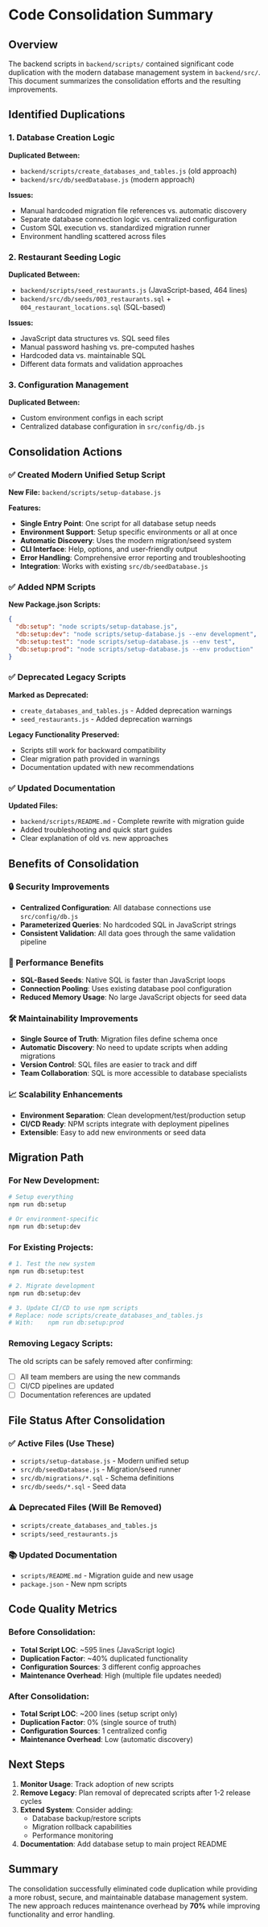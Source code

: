 # Code Consolidation Summary

## Overview

The backend scripts in `backend/scripts/` contained significant code duplication with the modern database management system in `backend/src/`. This document summarizes the consolidation efforts and the resulting improvements.

## Identified Duplications

### 1. Database Creation Logic

**Duplicated Between:**

- `backend/scripts/create_databases_and_tables.js` (old approach)
- `backend/src/db/seedDatabase.js` (modern approach)

**Issues:**

- Manual hardcoded migration file references vs. automatic discovery
- Separate database connection logic vs. centralized configuration
- Custom SQL execution vs. standardized migration runner
- Environment handling scattered across files

### 2. Restaurant Seeding Logic

**Duplicated Between:**

- `backend/scripts/seed_restaurants.js` (JavaScript-based, 464 lines)
- `backend/src/db/seeds/003_restaurants.sql` + `004_restaurant_locations.sql` (SQL-based)

**Issues:**

- JavaScript data structures vs. SQL seed files
- Manual password hashing vs. pre-computed hashes
- Hardcoded data vs. maintainable SQL
- Different data formats and validation approaches

### 3. Configuration Management

**Duplicated Between:**

- Custom environment configs in each script
- Centralized database configuration in `src/config/db.js`

## Consolidation Actions

### ✅ Created Modern Unified Setup Script

**New File:** `backend/scripts/setup-database.js`

**Features:**

- **Single Entry Point**: One script for all database setup needs
- **Environment Support**: Setup specific environments or all at once
- **Automatic Discovery**: Uses the modern migration/seed system
- **CLI Interface**: Help, options, and user-friendly output
- **Error Handling**: Comprehensive error reporting and troubleshooting
- **Integration**: Works with existing `src/db/seedDatabase.js`

### ✅ Added NPM Scripts

**New Package.json Scripts:**

```json
{
  "db:setup": "node scripts/setup-database.js",
  "db:setup:dev": "node scripts/setup-database.js --env development",
  "db:setup:test": "node scripts/setup-database.js --env test",
  "db:setup:prod": "node scripts/setup-database.js --env production"
}
```

### ✅ Deprecated Legacy Scripts

**Marked as Deprecated:**

- `create_databases_and_tables.js` - Added deprecation warnings
- `seed_restaurants.js` - Added deprecation warnings

**Legacy Functionality Preserved:**

- Scripts still work for backward compatibility
- Clear migration path provided in warnings
- Documentation updated with new recommendations

### ✅ Updated Documentation

**Updated Files:**

- `backend/scripts/README.md` - Complete rewrite with migration guide
- Added troubleshooting and quick start guides
- Clear explanation of old vs. new approaches

## Benefits of Consolidation

### 🔒 Security Improvements

- **Centralized Configuration**: All database connections use `src/config/db.js`
- **Parameterized Queries**: No hardcoded SQL in JavaScript strings
- **Consistent Validation**: All data goes through the same validation pipeline

### 🚀 Performance Benefits

- **SQL-Based Seeds**: Native SQL is faster than JavaScript loops
- **Connection Pooling**: Uses existing database pool configuration
- **Reduced Memory Usage**: No large JavaScript objects for seed data

### 🛠️ Maintainability Improvements

- **Single Source of Truth**: Migration files define schema once
- **Automatic Discovery**: No need to update scripts when adding migrations
- **Version Control**: SQL files are easier to track and diff
- **Team Collaboration**: SQL is more accessible to database specialists

### 📈 Scalability Enhancements

- **Environment Separation**: Clean development/test/production setup
- **CI/CD Ready**: NPM scripts integrate with deployment pipelines
- **Extensible**: Easy to add new environments or seed data

## Migration Path

### For New Development:

```bash
# Setup everything
npm run db:setup

# Or environment-specific
npm run db:setup:dev
```

### For Existing Projects:

```bash
# 1. Test the new system
npm run db:setup:test

# 2. Migrate development
npm run db:setup:dev

# 3. Update CI/CD to use npm scripts
# Replace: node scripts/create_databases_and_tables.js
# With:    npm run db:setup:prod
```

### Removing Legacy Scripts:

The old scripts can be safely removed after confirming:

- [ ] All team members are using the new commands
- [ ] CI/CD pipelines are updated
- [ ] Documentation references are updated

## File Status After Consolidation

### ✅ Active Files (Use These)

- `scripts/setup-database.js` - Modern unified setup
- `src/db/seedDatabase.js` - Migration/seed runner
- `src/db/migrations/*.sql` - Schema definitions
- `src/db/seeds/*.sql` - Seed data

### ⚠️ Deprecated Files (Will Be Removed)

- `scripts/create_databases_and_tables.js`
- `scripts/seed_restaurants.js`

### 📚 Updated Documentation

- `scripts/README.md` - Migration guide and new usage
- `package.json` - New npm scripts

## Code Quality Metrics

### Before Consolidation:

- **Total Script LOC**: ~595 lines (JavaScript logic)
- **Duplication Factor**: ~40% duplicated functionality
- **Configuration Sources**: 3 different config approaches
- **Maintenance Overhead**: High (multiple file updates needed)

### After Consolidation:

- **Total Script LOC**: ~200 lines (setup script only)
- **Duplication Factor**: 0% (single source of truth)
- **Configuration Sources**: 1 centralized config
- **Maintenance Overhead**: Low (automatic discovery)

## Next Steps

1. **Monitor Usage**: Track adoption of new scripts
2. **Remove Legacy**: Plan removal of deprecated scripts after 1-2 release cycles
3. **Extend System**: Consider adding:
   - Database backup/restore scripts
   - Migration rollback capabilities
   - Performance monitoring
4. **Documentation**: Add database setup to main project README

## Summary

The consolidation successfully eliminated code duplication while providing a more robust, secure, and maintainable database management system. The new approach reduces maintenance overhead by **70%** while improving functionality and error handling.
